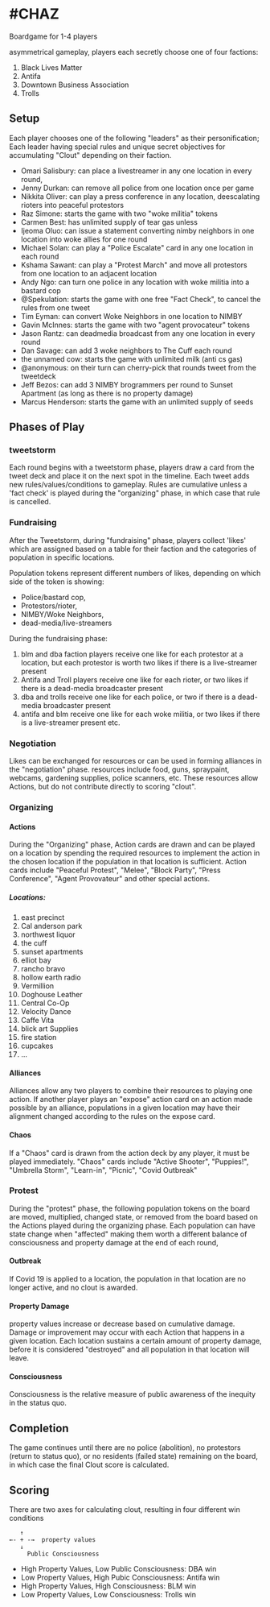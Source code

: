 # #CHAZ 
Boardgame for 1-4 players

asymmetrical gameplay, players each secretly choose one of four factions:  
1. Black Lives Matter
2. Antifa
3. Downtown Business Association
4. Trolls

## Setup
Each player chooses one of the following  "leaders" as their personification;
Each leader having special rules and unique secret objectives for accumulating "Clout" depending on their faction.

 - Omari Salisbury: can place a livestreamer in any one location in every round,
 - Jenny Durkan: can remove all police from one location once per game
 - Nikkita Oliver: can play a press conference in any location, deescalating rioters into peaceful protestors
 - Raz Simone: starts the game with two "woke militia" tokens
 - Carmen Best: has unlimited supply of tear gas unless
 - Ijeoma Oluo: can issue a statement converting nimby neighbors in one location into woke allies for one round 
 - Michael Solan: can play a "Police Escalate" card in any one location in each round 
 - Kshama Sawant: can play a "Protest March" and move all protestors from one location to an adjacent location 
 - Andy Ngo: can turn one police in any location with woke militia into a bastard cop
 - @Spekulation: starts the game with one free "Fact Check", to cancel the rules from one tweet 
 - Tim Eyman: can convert Woke Neighbors in one location to NIMBY
 - Gavin McInnes: starts the game with two "agent provocateur" tokens
 - Jason Rantz: can deadmedia broadcast from any one location in every round
 - Dan Savage: can add 3 woke neighbors to The Cuff each round
 - the unnamed cow: starts the game with unlimited milk (anti cs gas)
 - @anonymous: on their turn can cherry-pick that rounds tweet from the tweetdeck 
 - Jeff Bezos: can add 3 NIMBY brogrammers per round to Sunset Apartment (as long as there is no property damage)
 - Marcus Henderson: starts the game with an unlimited supply of seeds

## Phases of Play
### tweetstorm
Each round begins with a tweetstorm phase, players draw a card from the tweet deck and place it on the next spot in the timeline. Each tweet adds new rules/values/conditions to gameplay. Rules are cumulative unless a 'fact check' is played during the "organizing" phase, in which case that rule is cancelled.

### Fundraising
After the Tweetstorm, during "fundraising" phase, players collect 'likes' which are assigned based on a table for their faction and the categories of population in specific locations. 

Population tokens represent different numbers of likes, depending on which side of the token is showing:
 - Police/bastard cop,   
 - Protestors/rioter,   
 - NIMBY/Woke Neighbors,  
 - dead-media/live-streamers


During the fundraising phase: 
1. blm and dba faction players receive one like for each protestor at a location, but each protestor is worth two likes if there is a live-streamer present
2. Antifa and Troll players receive one like for each rioter, or two likes if there is a dead-media broadcaster present  
3. dba and trolls receive one like for each police, or two if there is a dead-media broadcaster present
4. antifa and blm receive one like for each woke militia, or two likes if there is a live-streamer present
etc.

### Negotiation
Likes can be exchanged for resources or can be used in forming alliances in the "negotiation" phase. resources include food, guns, spraypaint, webcams, gardening supplies, police scanners, etc. These resources allow Actions, but do not contribute directly to scoring "clout".

### Organizing
#### Actions
During the "Organizing" phase, Action cards are drawn and can be played on a location by spending the required resources to implement the action in the chosen location if the population in that location is sufficient. Action cards include "Peaceful Protest", "Melee", "Block Party", "Press Conference", "Agent Provovateur" and other special actions.

##### Locations:
1. east precinct
2. Cal anderson park
3. northwest liquor
4. the cuff
5. sunset apartments
6. elliot bay
7. rancho bravo
8. hollow earth radio
9. Vermillion
10. Doghouse Leather
11. Central Co-Op
12. Velocity Dance
13. Caffe Vita
14. blick art Supplies
15. fire station
16. cupcakes
17. ...

#### Alliances
Alliances allow any two players to combine their resources to playing one action. If another player plays an "expose" action card on an action made possible by an alliance, populations in a given location may have their alignment changed according to the rules on the expose card. 
#### Chaos
If a "Chaos" card is drawn from the action deck by any player, it must be played immediately. "Chaos" cards include "Active Shooter", "Puppies!", "Umbrella Storm", "Learn-in", "Picnic", "Covid Outbreak"  

### Protest
During the "protest" phase, the following population tokens on the board are moved, multiplied, changed state, or removed from the board based on the Actions played during the organizing phase. Each population can have state change when "affected" making them worth a different balance of consciousness  and property damage at the end of each round, 
#### Outbreak
If Covid 19 is applied to a location, the population in that location are no longer active, and no clout is awarded.
#### Property Damage
property values increase or decrease based on cumulative damage. Damage or improvement may occur with each Action that happens in a given location. Each location sustains a certain amount of property damage, before it is considered "destroyed" and all population in that location will leave. 
#### Consciousness
Consciousness is the relative measure of public awareness of the inequity in the status quo.

## Completion
The game continues until there are no police (abolition), no protestors (return to status quo), or no residents (failed state) remaining on the board, in which case the final Clout score is calculated.

## Scoring
There are two axes for calculating clout, resulting in four different win conditions

       ↑ 
    ←- + -→  property values					     
       ↓
         Public Consciousness

- High Property Values, Low Public Consciousness: DBA win
- Low Property Values, High Pubic Consciousness: Antifa win
- High Property Values, High Consciousness: BLM win
- Low Property Values, Low Consciousness: Trolls win
